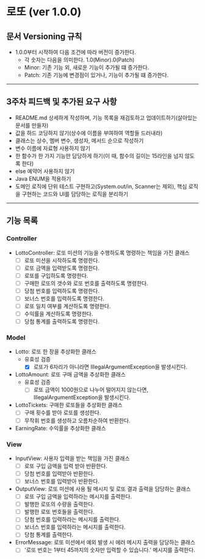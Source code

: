 # 로또 (ver 1.0.0)

## 문서 Versioning 규칙

- 1.0.0부터 시작하여 다음 조건에 따라 버전이 증가한다.
  - 각 숫자는 다음을 의미한다. 1.0(Minor).0(Patch)
  - Minor: 기존 기능 외, 새로운 기능이 추가될 떄 증가한다.
  - Patch: 기존 기능에 변경점이 있거나, 기능이 추가될 떄 증가한다.

---

## 3주차 피드백 및 추가된 요구 사항 

- README.md 상세하게 작성하며, 기능 목록을 재검토하고 업데이트하기(살아있는 문서를 만들자)
- 값을 하드 코딩하지 않기(상수에 이름을 부여하여 역할들 드러내라)
- 클래스는 상수, 멤버 변수, 생성자, 메서드 순으로 작성하기
- 변수 이름에 자료형 사용하지 않기
- 한 함수가 한 가지 기능만 담당하게 하기(이 때, 함수의 길이는 15라인을 넘지 않도록 한다)
- else 예약어 사용하지 않기
- Java ENUM을 적용하기
- 도메인 로직에 단위 테스트 구현하고(System.out/in, Scanner는 제외), 핵심 로직을 구현하는 코드와 UI를 담당하는 로직을 분리하기

---

## 기능 목록

### Controller
- LottoController: 로또 미션의 기능을 수행하도록 명령하는 책임을 가진 클래스
  - [ ] 로또 미션을 시작하도록 명령한다.
  - [ ] 로또 금액을 입력받도록 명령한다.
  - [ ] 로또를 구입하도록 명령한다.
  - [ ] 구매한 로또의 갯수와 로또 번호를 출력하도록 명령한다.
  - [ ] 당첨 번호를 입력하도록 명령한다.
  - [ ] 보너스 번호를 입력하도록 명령한다.
  - [ ] 로또 일치 여부를 계산하도록 명령한다.
  - [ ] 수익률을 계산하도록 명령한다.
  - [ ] 당첨 통계를 출력하도록 명령한다.

### Model
- Lotto: 로또 한 장을 추상화한 클래스
  - 유효성 검증
    - [x] 로또가 6자리가 아니라면 IllegalArgumentException을 발생시킨다.
- LottoAmount: 로또 구매 금액을 추상화한 클래스
  - 유효성 검증
    - [ ] 로또 금액이 1000원으로 나누어 떨어지지 않는다면, IllegalArgumentException을 발생시킨다.
- LottoTickets: 구매한 로또들을 추상화한 클래스
  - [ ] 구매 횟수를 받아 로또를 생성한다.
  - [ ] 무작휘 번호를 생성하고 오름차순하여 반환한다.
- EarningRate: 수익률을 추상화한 클래스

### View
- InputView: 사용자 입력을 받는 책임을 가진 클래스
  - [ ] 로또 구입 금액을 입력 받아 반환한다.
  - [ ] 당첨 번호를 입력받아 반환한다.
  - [ ] 보너스 번호를 입력받아 반환한다.
- OutputView: 로또 미션에 사용 될 메시지 및 로또 결과 출력을 담당하는 클래스
  - [ ] 로또 구입 금액을 입력하라는 메시지를 출력한다.
  - [ ] 발행한 로또의 수량을 출력한다.
  - [ ] 발행한 로또 번호들을 출력한다.
  - [ ] 당첨 번호를 입력하라는 메시지를 출력한다.
  - [ ] 보너스 번호를 입력하라는 메시지를 출력한다.
  - [ ] 당첨 통계를 출력한다.
- ErrorMessage: 로또 미션에서 예외 발생 시 에러 메시지 출력을 담당하는 클래스
  - [ ] '로또 번호는 1부터 45까지의 숫자만 입력할 수 있습니다.' 메시지를 출력한다.
